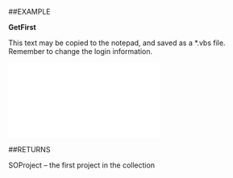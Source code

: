 

##EXAMPLE

**GetFirst**

This text may be copied to the notepad, and saved as a *.vbs file. Remember to change the login information.

![](../../Examples/vbs/SOProjects.GetFirst.vbs.txt)




##RETURNS

SOProject – the first project in the collection



